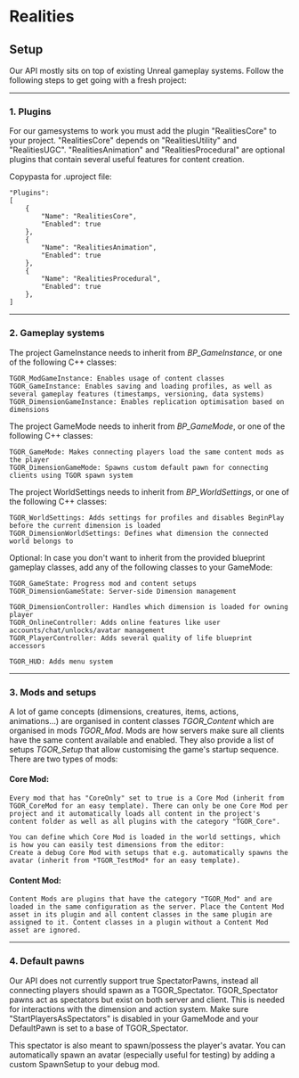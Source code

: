 # Realities

## Setup

Our API mostly sits on top of existing Unreal gameplay systems. Follow the following steps to get going with a fresh project:

---
### 1. Plugins

For our gamesystems to work you must add the plugin "RealitiesCore" to your project. "RealitiesCore" depends on "RealitiesUtility" and "RealitiesUGC".
"RealitiesAnimation" and "RealitiesProcedural" are optional plugins that contain several useful features for content creation.

Copypasta for .uproject file:
```
"Plugins": 
[
    {
        "Name": "RealitiesCore",
        "Enabled": true
    },
    {
        "Name": "RealitiesAnimation",
        "Enabled": true
    },
    {
        "Name": "RealitiesProcedural",
        "Enabled": true
    },
]
```

---
### 2. Gameplay systems

The project GameInstance needs to inherit from *BP_GameInstance*, or one of the following C++ classes:
```
TGOR_ModGameInstance: Enables usage of content classes
TGOR_GameInstance: Enables saving and loading profiles, as well as several gameplay features (timestamps, versioning, data systems)
TGOR_DimensionGameInstance: Enables replication optimisation based on dimensions
```

The project GameMode needs to inherit from *BP_GameMode*, or one of the following C++ classes:
```
TGOR_GameMode: Makes connecting players load the same content mods as the player
TGOR_DimensionGameMode: Spawns custom default pawn for connecting clients using TGOR spawn system
```

The project WorldSettings needs to inherit from *BP_WorldSettings*, or one of the following C++ classes:
```
TGOR_WorldSettings: Adds settings for profiles and disables BeginPlay before the current dimension is loaded
TGOR_DimensionWorldSettings: Defines what dimension the connected world belongs to
```

Optional: In case you don't want to inherit from the provided blueprint gameplay classes, add any of the following classes to your GameMode:
```
TGOR_GameState: Progress mod and content setups
TGOR_DimensionGameState: Server-side Dimension management

TGOR_DimensionController: Handles which dimension is loaded for owning player
TGOR_OnlineController: Adds online features like user accounts/chat/unlocks/avatar management
TGOR_PlayerController: Adds several quality of life blueprint accessors

TGOR_HUD: Adds menu system
```

---
### 3. Mods and setups

A lot of game concepts (dimensions, creatures, items, actions, animations...) are organised in content classes *TGOR_Content* which are organised in mods *TGOR_Mod*. Mods are how servers make sure all clients have the same content available and enabled. They also provide a list of setups *TGOR_Setup* that allow customising the game's startup sequence.
There are two types of mods:

#### Core Mod:

```
Every mod that has "CoreOnly" set to true is a Core Mod (inherit from TGOR_CoreMod for an easy template). There can only be one Core Mod per project and it automatically loads all content in the project's content folder as well as all plugins with the category "TGOR_Core".

You can define which Core Mod is loaded in the world settings, which is how you can easily test dimensions from the editor:
Create a debug Core Mod with setups that e.g. automatically spawns the avatar (inherit from *TGOR_TestMod* for an easy template).
```

#### Content Mod:
```
Content Mods are plugins that have the category "TGOR_Mod" and are loaded in the same configuration as the server. Place the Content Mod asset in its plugin and all content classes in the same plugin are assigned to it. Content classes in a plugin without a Content Mod asset are ignored.
```

---
### 4. Default pawns

Our API does not currently support true SpectatorPawns, instead all connecting players should spawn as a TGOR_Spectator. TGOR_Spectator pawns act as spectators but exist on both server and client. This is needed for interactions with the dimension and action system. Make sure "StartPlayersAsSpectators" is disabled in your GameMode and your DefaultPawn is set to a base of TGOR_Spectator.

This spectator is also meant to spawn/possess the player's avatar. You can automatically spawn an avatar (especially useful for testing) by adding a custom SpawnSetup to your debug mod.


